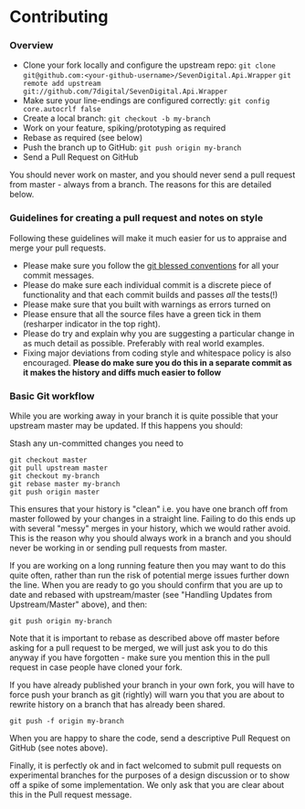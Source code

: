 # Contributing

### Overview

* Clone your fork locally and configure the upstream repo:
    `git clone git@github.com:<your-github-username>/SevenDigital.Api.Wrapper`
    `git remote add upstream git://github.com/7digital/SevenDigital.Api.Wrapper`
* Make sure your line-endings are configured correctly:
    `git config core.autocrlf false`
* Create a local branch:
    `git checkout -b my-branch`
* Work on your feature, spiking/prototyping as required
* Rebase as required (see below)
* Push the branch up to GitHub:
    `git push origin my-branch`
* Send a Pull Request on GitHub

You should never work on master, and you should never send a pull request from
master - always from a branch. The reasons for this are detailed below.

### Guidelines for creating a pull request and notes on style

Following these guidelines will make it much easier for us to appraise and
merge your pull requests.

* Please make sure you follow the [git blessed conventions](http://tbaggery.com/2008/04/19/a-note-about-git-commit-messages.html)
for all your commit messages.
* Please do make sure each individual commit is a discrete piece of functionality
and that each commit builds and passes *all* the tests(!)
* Please make sure that you built with warnings as errors turned on
* Please ensure that all the source files have a green tick in them (resharper
indicator in the top right).
* Please do try and explain why you are suggesting a particular change in as
much detail as possible.  Preferably with real world examples.
*  Fixing major deviations from coding style and whitespace policy is also
encouraged. **Please do make sure you do this in a separate commit as it makes
the history and diffs much easier to follow**

### Basic Git workflow

While you are working away in your branch it is quite possible that your upstream
master may be updated. If this happens you should:

Stash any un-committed changes you need to

    git checkout master
    git pull upstream master
    git checkout my-branch
    git rebase master my-branch
    git push origin master

This ensures that your history is "clean" i.e. you have one branch off from
master followed by your changes in a straight line. Failing to do this ends up
with several "messy" merges in your history, which we would rather avoid.
This is the reason why you should always work in a branch and you should never
be working in or sending pull requests from master.

If you are working on a long running feature then you may want to do this quite
often, rather than run the risk of potential merge issues further down the
line.  When you are ready to go you should confirm that you are up to date and
rebased with upstream/master (see "Handling Updates from Upstream/Master"
above), and then:

    git push origin my-branch

Note that it is important to rebase as described above off master before
asking for a pull request to be merged, we will just ask you to do this anyway
if you have forgotten - make sure you mention this in the pull request in case
people have cloned your fork.

If you have already published your branch in your own fork, you will have to
force push your branch as git (rightly) will warn you that you are about to
rewrite history on a branch that has already been shared.

    git push -f origin my-branch

When you are happy to share the code, send a descriptive Pull Request on GitHub
(see notes above).

Finally, it is perfectly ok and in fact welcomed to submit pull requests on
experimental branches for the purposes of a design discussion or to show off a
spike of some implementation. We only ask that you are clear about this in the
Pull request message.
